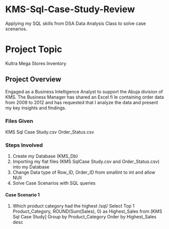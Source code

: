 # KMS-Sql-Case-Study-Review
Applying my SQL skills from DSA Data Analysis Class to solve case scenarios.

# Project Topic
Kultra Mega Stores Inventory
## Project Overview
Engaged as a Business Intelligence Analyst to support the Abuja division of KMS. The Business Manager has shared an Excel fi le containing order data from 2009 to 2012 and has requested that I analyze the data and present my key insights and findings.
### Files Given
KMS Sql Case Study.csv
Order_Status.csv

### Steps Involved
1. Create my Database (KMS_Db)
2. Importing my flat files (KMS SqlCase Study.csv and Order_Status.csv) into my Database
3. Change Data type of Row_ID, Order_ID from smallint to int and allow NUll
4. Solve Case Scenarios with SQL queries

#### Case Scenario 1
1. Which product category had the highest
/sql/
Select Top 1 Product_Category, ROUND(Sum(Sales), 0) as Highest_Sales from
[KMS Sql Case Study]
Group by Product_Category
Order by Highest_Sales desc 
